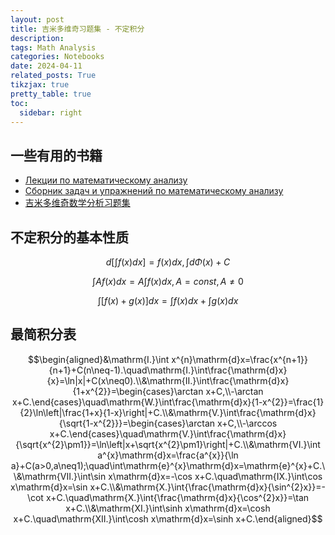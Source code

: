 ```yaml
---
layout: post
title: 吉米多维奇习题集 - 不定积分
description: 
tags: Math Analysis
categories: Notebooks
date: 2024-04-11
related_posts: True
tikzjax: true
pretty_table: true
toc:
  sidebar: right
---
```


## 一些有用的书籍

- [Лекции по математическому анализу](https://sirenexcelsior.github.io/assets/pdf/math_analysis/Лекции_по_математическому_анализу.pdf)
- [Сборник задач и упражнений по математическому анализу](https://sirenexcelsior.github.io/assets/pdf/math_analysis/Сборник_задач_и_упражнений_по_математическому_анализу.pdf)
- [吉米多维奇数学分析习题集](https://sirenexcelsior.github.io/assets/pdf/math_analysis/俄罗斯数学教材选译_10_数学分析习题集根据2010年俄文版翻译_俄Б_П_吉米多维奇_高等教育出版社_2010.pdf)

## 不定积分的基本性质

$$d[\int f(x)dx]=f(x)dx, \int d\Phi (x)+C$$

$$\int Af(x)dx=A\int f(x)dx,A=const,A\ne 0$$

$$\int[f(x)+g(x)]dx=\int f(x)dx+\int g(x)dx$$

## 最简积分表

$$\begin{aligned}&\mathrm{I.}\int x^{n}\mathrm{d}x=\frac{x^{n+1}}{n+1}+C(n\neq-1).\quad\mathrm{I.}\int\frac{\mathrm{d}x}{x}=\ln|x|+C(x\neq0).\\&\mathrm{II.}\int\frac{\mathrm{d}x}{1+x^{2}}=\begin{cases}\arctan x+C,\\-\arctan x+C.\end{cases}\quad\mathrm{W.}\int\frac{\mathrm{d}x}{1-x^{2}}=\frac{1}{2}\ln\left|\frac{1+x}{1-x}\right|+C.\\&\mathrm{V.}\int\frac{\mathrm{d}x}{\sqrt{1-x^{2}}}=\begin{cases}\arctan x+C,\\-\arccos x+C.\end{cases}\quad\mathrm{V.}\int\frac{\mathrm{d}x}{\sqrt{x^{2}\pm1}}=\ln\left|x+\sqrt{x^{2}\pm1}\right|+C.\\&\mathrm{VI.}\int a^{x}\mathrm{d}x=\frac{a^{x}}{\ln a}+C(a>0,a\neq1);\quad\int\mathrm{e}^{x}\mathrm{d}x=\mathrm{e}^{x}+C.\\&\mathrm{VII.}\int\sin x\mathrm{d}x=-\cos x+C.\quad\mathrm{IX.}\int\cos x\mathrm{d}x=\sin x+C.\\&\mathrm{X.}\int{\frac{\mathrm{d}x}{\sin^{2}x}}=-\cot x+C.\quad\mathrm{X.}\int{\frac{\mathrm{d}x}{\cos^{2}x}}=\tan x+C.\\&\mathrm{XI.}\int\sinh x\mathrm{d}x=\cosh x+C.\quad\mathrm{XII.}\int\cosh x\mathrm{d}x=\sinh x+C.\end{aligned}$$


